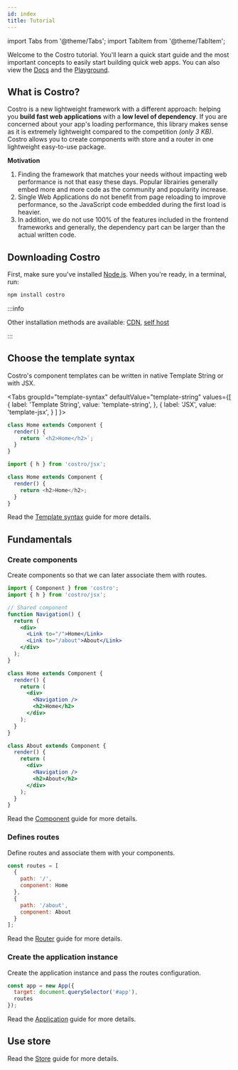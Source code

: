 ```yaml
---
id: index
title: Tutorial
---
```


import Tabs from '@theme/Tabs';
import TabItem from '@theme/TabItem';

Welcome to the Costro tutorial. You'll learn a quick start guide and the most important concepts to easily start building quick web apps. You can also view the [Docs](/docs/installation) and the [Playground](/tutorial/playground).

## What is Costro?

Costro is a new lightweight framework with a different approach: helping you **build fast web applications** with a **low level of dependency**. If you are concerned about your app's loading performance, this library makes sense as it is extremely lightweight compared to the competition _(only 3 KB)_. Costro allows you to create components with store and a router in one lightweight easy-to-use package.

**Motivation**

1. Finding the framework that matches your needs without impacting web performance is not that easy these days. Popular librairies generally embed more and more code as the community and popularity increase.
2. Single Web Applications do not benefit from page reloading to improve performance, so the JavaScript code embedded during the first load is heavier.
3. In addition, we do not use 100% of the features included in the frontend frameworks and generally, the dependency part can be larger than the actual written code.

## Downloading Costro

First, make sure you've installed [Node.js](https://nodejs.org/en/download). When you're ready, in a terminal, run:

```bash
npm install costro
```

:::info

Other installation methods are available: [CDN](/docs/installation#cdn), [self host](/docs/installation#download-and-self-host)

:::

## Choose the template syntax

Costro's component templates can be written in native Template String or with JSX.

<Tabs
groupId="template-syntax"
defaultValue="template-string"
values={[
{ label: 'Template String', value: 'template-string', },
{ label: 'JSX', value: 'template-jsx', }
]
}>
<TabItem value="template-string">

```js title="src/components/home.js"
class Home extends Component {
  render() {
    return `<h2>Home</h2>`;
  }
}
```

</TabItem>
<TabItem value="template-jsx">

```js title="src/components/home.js"
import { h } from 'costro/jsx';

class Home extends Component {
  render() {
    return <h2>Home</h2>;
  }
}
```

</TabItem>
</Tabs>

Read the [Template syntax](/docs/template-syntax) guide for more details.

## Fundamentals

### Create components

Create components so that we can later associate them with routes.

```jsx title="src/components/home.js"
import { Component } from 'costro';
import { h } from 'costro/jsx';

// Shared component
function Navigation() {
  return (
    <div>
      <Link to="/">Home</Link>
      <Link to="/about">About</Link>
    </div>
  );
}

class Home extends Component {
  render() {
    return (
      <div>
        <Navigation />
        <h2>Home</h2>
      </div>
    );
  }
}

class About extends Component {
  render() {
    return (
      <div>
        <Navigation />
        <h2>About</h2>
      </div>
    );
  }
}
```

Read the [Component](/docs/component) guide for more details.

### Defines routes

Define routes and associate them with your components.

```js
const routes = [
  {
    path: '/',
    component: Home
  },
  {
    path: '/about',
    component: About
  }
];
```

Read the [Router](/docs/router) guide for more details.

### Create the application instance

Create the application instance and pass the routes configuration.

```js
const app = new App({
  target: document.querySelector('#app'),
  routes
});
```

Read the [Application](/docs/application) guide for more details.

## Use store

Read the [Store](/docs/store) guide for more details.

